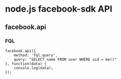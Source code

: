 node.js facebook-sdk API
========================


facebook.api
------------

### FQL

	facebook.api({
		method: 'fql.query',
		query: "SELECT name FROM user WHERE uid = me()"
	}, function(data) {
		console.log(data);
	});

